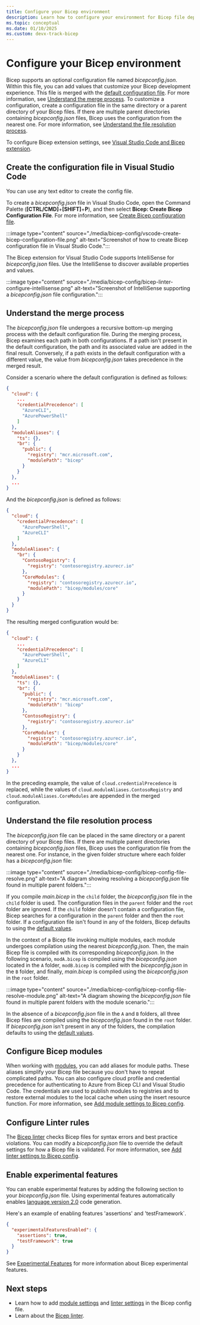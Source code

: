 ```yaml
---
title: Configure your Bicep environment
description: Learn how to configure your environment for Bicep file deployments.
ms.topic: conceptual
ms.date: 01/10/2025
ms.custom: devx-track-bicep
---
```


# Configure your Bicep environment

Bicep supports an optional configuration file named _bicepconfig.json_. Within this file, you can add values that customize your Bicep development experience. This file is merged with the [default configuration file](https://github.com/Azure/bicep/blob/main/src/Bicep.Core/Configuration/bicepconfig.json). For more information, see [Understand the merge process](#understand-the-merge-process). To customize a configuration, create a configuration file in the same directory or a parent directory of your Bicep files. If there are multiple parent directories containing _bicepconfig.json_ files, Bicep uses the configuration from the nearest one. For more information, see [Understand the file resolution process](#understand-the-file-resolution-process).

To configure Bicep extension settings, see [Visual Studio Code and Bicep extension](./install.md#visual-studio-code-and-bicep-extension).

## Create the configuration file in Visual Studio Code

You can use any text editor to create the config file.

To create a _bicepconfig.json_ file in Visual Studio Code, open the Command Palette (**[CTRL/CMD]**+**[SHIFT]**+**P**), and then select **Bicep: Create Bicep Configuration File**. For more information, see [Create Bicep configuration file](./visual-studio-code.md#create-bicep-configuration-file-command).

:::image type="content" source="./media/bicep-config/vscode-create-bicep-configuration-file.png" alt-text="Screenshot of how to create Bicep configuration file in Visual Studio Code.":::

The Bicep extension for Visual Studio Code supports IntelliSense for _bicepconfig.json_ files. Use the IntelliSense to discover available properties and values.

:::image type="content" source="./media/bicep-config/bicep-linter-configure-intellisense.png" alt-text="Screenshot of IntelliSense supporting a _bicepconfig.json_ file configuration.":::

## Understand the merge process

The _bicepconfig.json_ file undergoes a recursive bottom-up merging process with the default configuration file. During the merging process, Bicep examines each path in both configurations. If a path isn't present in the default configuration, the path and its associated value are added in the final result. Conversely, if a path exists in the default configuration with a different value, the value from _bicepconfig.json_ takes precedence in the merged result.

Consider a scenario where the default configuration is defined as follows:

```json
{
  "cloud": {
    ...
    "credentialPrecedence": [
      "AzureCLI",
      "AzurePowerShell"
    ]
  },
  "moduleAliases": {
    "ts": {},
    "br": {
      "public": {
        "registry": "mcr.microsoft.com",
        "modulePath": "bicep"
      }
    }
  },
  ...
}
```

And the _bicepconfig.json_ is defined as follows:

```json
{
  "cloud": {
    "credentialPrecedence": [
      "AzurePowerShell",
      "AzureCLI"
    ]
  },
  "moduleAliases": {
    "br": {
      "ContosoRegistry": {
        "registry": "contosoregistry.azurecr.io"
      },
      "CoreModules": {
        "registry": "contosoregistry.azurecr.io",
        "modulePath": "bicep/modules/core"
      }
    }
  }
}
```

The resulting merged configuration would be:

```json
{
  "cloud": {
    ...
    "credentialPrecedence": [
      "AzurePowerShell",
      "AzureCLI"
    ]
  },
  "moduleAliases": {
    "ts": {},
    "br": {
      "public": {
        "registry": "mcr.microsoft.com",
        "modulePath": "bicep"
      },
      "ContosoRegistry": {
        "registry": "contosoregistry.azurecr.io"
      },
      "CoreModules": {
        "registry": "contosoregistry.azurecr.io",
        "modulePath": "bicep/modules/core"
      }
    }
  },
  ...
}
```

In the preceding example, the value of `cloud.credentialPrecedence` is replaced, while the values of `cloud.moduleAliases.ContosoRegistry` and `cloud.moduleAliases.CoreModules` are appended in the merged configuration.

## Understand the file resolution process

The _bicepconfig.json_ file can be placed in the same directory or a parent directory of your Bicep files. If there are multiple parent directories containing _bicepconfig.json_ files, Bicep uses the configuration file from the nearest one. For instance, in the given folder structure where each folder has a _bicepconfig.json_ file:

:::image type="content" source="./media/bicep-config/bicep-config-file-resolve.png" alt-text="A diagram showing resolving a _bicepconfig.json_ file found in multiple parent folders.":::

If you compile _main.bicep_ in the `child` folder, the _bicepconfig.json_ file in the `child` folder is used. The configuration files in the `parent` folder and the `root` folder are ignored. If the `child` folder doesn't contain a configuration file, Bicep searches for a configuration in the `parent` folder and then the `root` folder. If a configuration file isn't found in any of the folders, Bicep defaults to using the [default values](https://github.com/Azure/bicep/blob/main/src/Bicep.Core/Configuration/bicepconfig.json).

In the context of a Bicep file invoking multiple modules, each module undergoes compilation using the nearest _bicepconfig.json_. Then, the main Bicep file is compiled with its corresponding _bicepconfig.json_. In the following scenario, `modA.bicep` is compiled using the _bicepconfig.json_ located in the `A` folder, `modB.bicep` is compiled with the _bicepconfig.json_ in the `B` folder, and finally, _main.bicep_ is compiled using the _bicepconfig.json_ in the `root` folder.

:::image type="content" source="./media/bicep-config/bicep-config-file-resolve-module.png" alt-text="A diagram showing the _bicepconfig.json_ file found in multiple parent folders with the module scenario.":::

In the absence of a _bicepconfig.json_ file in the `A` and `B` folders, all three Bicep files are compiled using the _bicepconfig.json_ found in the `root` folder. If _bicepconfig.json_ isn't present in any of the folders, the compilation defaults to using the [default values](https://github.com/Azure/bicep/blob/main/src/Bicep.Core/Configuration/bicepconfig.json).

## Configure Bicep modules

When working with [modules](modules.md), you can add aliases for module paths. These aliases simplify your Bicep file because you don't have to repeat complicated paths. You can also configure cloud profile and  credential precedence for authenticating to Azure from Bicep CLI and Visual Studio Code. The credentials are used to publish modules to registries and to restore external modules to the local cache when using the insert resource function. For more information, see [Add module settings to Bicep config](bicep-config-modules.md).

## Configure Linter rules

The [Bicep linter](linter.md) checks Bicep files for syntax errors and best practice violations. You can  modify a _bicepconfig.json_ file to override the default settings for how a Bicep file is validated. For more information, see [Add linter settings to Bicep config](bicep-config-linter.md).

## Enable experimental features

You can enable experimental features by adding the following section to your _bicepconfig.json_ file. Using experimental features automatically enables [language version 2.0](../templates/syntax.md#languageversion-20) code generation.

Here's an example of enabling features 'assertions' and 'testFramework`. 

```json
{
  "experimentalFeaturesEnabled": {
    "assertions": true,
    "testFramework": true
  }
}
```

See [Experimental Features](https://aka.ms/bicep/experimental-features) for more information about Bicep experimental features.

## Next steps

- Learn how to add [module settings](bicep-config-modules.md) and [linter settings](bicep-config-linter.md) in the Bicep config file.
- Learn about the [Bicep linter](linter.md).
